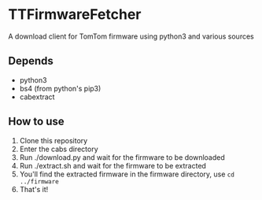 # TTFirmwareFetcher
A download client for TomTom firmware using python3 and various sources

## Depends
- python3
- bs4 (from python's pip3)
- cabextract

## How to use
1. Clone this repository
2. Enter the cabs directory
3. Run ./download.py and wait for the firmware to be downloaded
4. Run ./extract.sh and wait for the firmware to be extracted
5. You'll find the extracted firmware in the firmware directory, use `cd ../firmware`
6. That's it!

